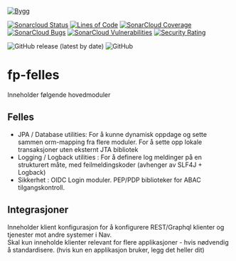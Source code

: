 [![Bygg](https://github.com/navikt/fp-felles/actions/workflows/build.yml/badge.svg)](https://github.com/navikt/fp-felles/actions/workflows/build.yml)

[![Sonarcloud Status](https://sonarcloud.io/api/project_badges/measure?project=navikt_fp-felles&metric=alert_status)](https://sonarcloud.io/dashboard?id=navikt_fp-felles)
[![Lines of Code](https://sonarcloud.io/api/project_badges/measure?project=navikt_fp-felles&metric=ncloc)](https://sonarcloud.io/summary/new_code?id=navikt_fp-felles)
[![SonarCloud Coverage](https://sonarcloud.io/api/project_badges/measure?project=navikt_fp-felles&metric=coverage)](https://sonarcloud.io/component_measures/metric/coverage/list?id=navikt_fp-felles)
[![SonarCloud Bugs](https://sonarcloud.io/api/project_badges/measure?project=navikt_fp-felles&metric=bugs)](https://sonarcloud.io/component_measures/metric/reliability_rating/list?id=navikt_fp-felles)
[![SonarCloud Vulnerabilities](https://sonarcloud.io/api/project_badges/measure?project=navikt_fp-felles&metric=vulnerabilities)](https://sonarcloud.io/component_measures/metric/security_rating/list?id=navikt_fp-felles)
[![Security Rating](https://sonarcloud.io/api/project_badges/measure?project=navikt_fp-felles&metric=security_rating)](https://sonarcloud.io/summary/new_code?id=navikt_fp-felles)

![GitHub release (latest by date)](https://img.shields.io/github/v/release/navikt/fp-felles)
![GitHub](https://img.shields.io/github/license/navikt/fp-felles)

# fp-felles

Inneholder følgende hovedmoduler
## Felles
* JPA / Database utilities: For å kunne dynamisk oppdage og sette sammen orm-mapping fra flere moduler.  For å sette opp lokale transaksjoner uten eksternt JTA bibliotek
* Logging / Logback utilities : For å definere log meldinger på en strukturert måte, med feilmeldingskoder (avhenger av SLF4J + Logback)
* Sikkerhet : OIDC Login moduler.  PEP/PDP biblioteker for ABAC tilgangskontroll.

## Integrasjoner

Inneholder klient konfigurasjon for å konfigurere REST/Graphql klienter og tjenester mot andre systemer i Nav.  
Skal kun inneholde klienter relevant for flere applikasjoner - hvis nødvendig å standardisere. (hvis kun en applikasjon bruker, legg det heller dit)
